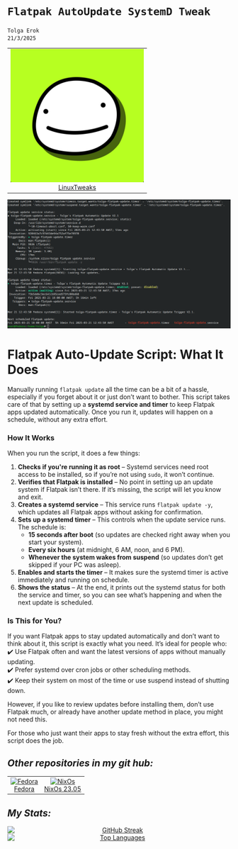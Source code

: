 

# `Flatpak AutoUpdate SystemD Tweak`
```sh
Tolga Erok
21/3/2025
```
<div align="left">
  <table style="border-collapse: collapse; width: 100%; border: none;">
    <tr> 
      <td align="center" style="border: none;">
        <a href="https://github.com/tolgaerok/linuxtweaks">
          <img src="https://raw.githubusercontent.com/tolgaerok/linuxtweaks/refs/heads/main/modules/docs/images/md-pics/tolga-profile-5.png" alt="LinuxTweaks" style="width: 100%;">
          <br>LinuxTweaks
        </a>
      </td>
    </tr>
  </table>
</div>


![alt text](images/flatpak-autoupdate/flatpak-auto-update.png)

# **Flatpak Auto-Update Script: What It Does**  

Manually running `flatpak update` all the time can be a bit of a hassle, especially if you forget about it or just don’t want to bother. This script takes care of that by setting up a **systemd service and timer** to keep Flatpak apps updated automatically. Once you run it, updates will happen on a schedule, without any extra effort.  

### **How It Works**  

When you run the script, it does a few things:  

1. **Checks if you're running it as root** – Systemd services need root access to be installed, so if you’re not using `sudo`, it won’t continue.  
2. **Verifies that Flatpak is installed** – No point in setting up an update system if Flatpak isn’t there. If it’s missing, the script will let you know and exit.  
3. **Creates a systemd service** – This service runs `flatpak update -y`, which updates all Flatpak apps without asking for confirmation.  
4. **Sets up a systemd timer** – This controls when the update service runs. The schedule is:  
   - **15 seconds after boot** (so updates are checked right away when you start your system).  
   - **Every six hours** (at midnight, 6 AM, noon, and 6 PM).  
   - **Whenever the system wakes from suspend** (so updates don’t get skipped if your PC was asleep).  
5. **Enables and starts the timer** – It makes sure the systemd timer is active immediately and running on schedule.  
6. **Shows the status** – At the end, it prints out the systemd status for both the service and timer, so you can see what’s happening and when the next update is scheduled.  

### **Is This for You?**  

If you want Flatpak apps to stay updated automatically and don’t want to think about it, this script is exactly what you need. It’s ideal for people who:  
✔️ Use Flatpak often and want the latest versions of apps without manually updating.  
✔️ Prefer systemd over cron jobs or other scheduling methods.  
✔️ Keep their system on most of the time or use suspend instead of shutting down.  

However, if you like to review updates before installing them, don’t use Flatpak much, or already have another update method in place, you might not need this.  

For those who just want their apps to stay fresh without the extra effort, this script does the job.

## *Other repositories in my git hub:*

<div align="center">
  <table style="border-collapse: collapse; width: 100%; border: none;">
    <tr>
     <td align="center" style="border: none;">
        <a href="https://github.com/tolgaerok/fedora-tolga">
          <img src="https://flathub.org/img/distro/fedora.svg" alt="Fedora" style="width: 100%;">
          <br>Fedora
        </a>
      </td>
      <td align="center" style="border: none;">
        <a href="https://github.com/tolgaerok/NixOS-tolga">
          <img src="https://flathub.org/img/distro/nixos.svg" alt="NixOs" style="width: 100%;">
          <br>NixOs 23.05
        </a>
      </td>
    </tr>
  </table>
</div>

## *My Stats:*

<div align="center">

<div style="text-align: center;">
  <a href="https://git.io/streak-stats" target="_blank">
    <img src="http://github-readme-streak-stats.herokuapp.com?user=tolgaerok&theme=dark&background=000000" alt="GitHub Streak" style="display: block; margin: 0 auto;">
  </a>
  <div style="text-align: center;">
    <a href="https://github.com/anuraghazra/github-readme-stats" target="_blank">
      <img src="https://github-readme-stats.vercel.app/api/top-langs/?username=tolgaerok&layout=compact&theme=vision-friendly-dark" alt="Top Languages" style="display: block; margin: 0 auto;">
    </a>
  </div>
</div>
</div>
